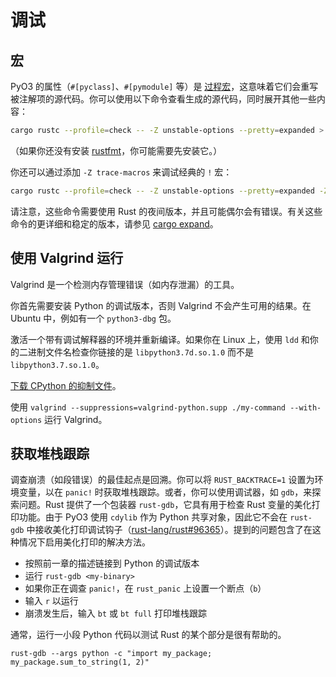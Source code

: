 # 调试

## 宏

PyO3 的属性（`#[pyclass]`、`#[pymodule]` 等）是 [过程宏](https://doc.rust-lang.org/reference/procedural-macros.html)，这意味着它们会重写被注解项的源代码。你可以使用以下命令查看生成的源代码，同时展开其他一些内容：

```bash
cargo rustc --profile=check -- -Z unstable-options --pretty=expanded > expanded.rs; rustfmt expanded.rs
```

（如果你还没有安装 [rustfmt](https://github.com/rust-lang-nursery/rustfmt)，你可能需要先安装它。）

你还可以通过添加 `-Z trace-macros` 来调试经典的 `!` 宏：

```bash
cargo rustc --profile=check -- -Z unstable-options --pretty=expanded -Z trace-macros > expanded.rs; rustfmt expanded.rs
```

请注意，这些命令需要使用 Rust 的夜间版本，并且可能偶尔会有错误。有关这些命令的更详细和稳定的版本，请参见 [cargo expand](https://github.com/dtolnay/cargo-expand)。

## 使用 Valgrind 运行

Valgrind 是一个检测内存管理错误（如内存泄漏）的工具。

你首先需要安装 Python 的调试版本，否则 Valgrind 不会产生可用的结果。在 Ubuntu 中，例如有一个 `python3-dbg` 包。

激活一个带有调试解释器的环境并重新编译。如果你在 Linux 上，使用 `ldd` 和你的二进制文件名检查你链接的是 `libpython3.7d.so.1.0` 而不是 `libpython3.7.so.1.0`。

[下载 CPython 的抑制文件](https://raw.githubusercontent.com/python/cpython/master/Misc/valgrind-python.supp)。

使用 `valgrind --suppressions=valgrind-python.supp ./my-command --with-options` 运行 Valgrind。

## 获取堆栈跟踪

调查崩溃（如段错误）的最佳起点是回溯。你可以将 `RUST_BACKTRACE=1` 设置为环境变量，以在 `panic!` 时获取堆栈跟踪。或者，你可以使用调试器，如 `gdb`，来探索问题。Rust 提供了一个包装器 `rust-gdb`，它具有用于检查 Rust 变量的美化打印功能。由于 PyO3 使用 `cdylib` 作为 Python 共享对象，因此它不会在 `rust-gdb` 中接收美化打印调试钩子（[rust-lang/rust#96365](https://github.com/rust-lang/rust/issues/96365)）。提到的问题包含了在这种情况下启用美化打印的解决方法。

 * 按照前一章的描述链接到 Python 的调试版本
 * 运行 `rust-gdb <my-binary>`
 * 如果你正在调查 `panic!`，在 `rust_panic` 上设置一个断点（`b`）
 * 输入 `r` 以运行
 * 崩溃发生后，输入 `bt` 或 `bt full` 打印堆栈跟踪

通常，运行一小段 Python 代码以测试 Rust 的某个部分是很有帮助的。

```console
rust-gdb --args python -c "import my_package; my_package.sum_to_string(1, 2)"
```